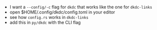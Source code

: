 - I want a `--config/-c` flag for `dkdc` that works like the one for `dkdc-links`
- open $HOME/.config/dkdc/config.toml in your editor
- see how `config.rs` works in `dkdc-links`
- add this in `py/dkdc` with the CLI flag
